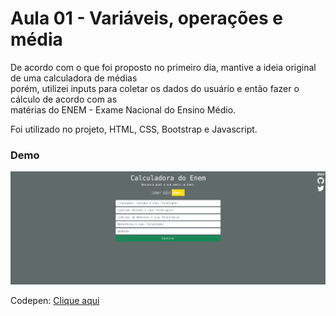 # Aula 01 - Variáveis, operações e média  
  
De acordo com o que foi proposto no primeiro dia, mantive a ideia original de uma calculadora de médias  
porém, utilizei inputs para coletar os dados do usuário e então fazer o cálculo de acordo com as  
matérias do ENEM - Exame Nacional do Ensino Médio.  
  
Foi utilizado no projeto, HTML, CSS, Bootstrap e Javascript.  
  
### Demo

![Demonstração do projeto](img/view.png)
  
Codepen: [Clique aqui](https://codepen.io/netosantanx/pen/xxPeLwB)